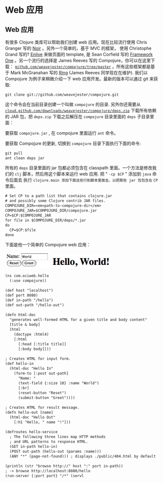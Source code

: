 # Web 应用

## Web 应用

有很多 Clojure 类库可以帮助我们创建 web 应用。现在比较流行使用 Chris Granger 写的 [Noir](http://webnoir.org/) 。另外一个简单的，基于 MVC 的框架， 使用 Christophe Grand 写的? [Enlive](https://github.com/cgrand/enlive) 来做页面的 template, 是 Sean Corfield 写的 [Framework One](https://github.com/seancorfield/fw1-clj) 。另一个流行的选择是 James Reeves 写的 Compojure，你可以在这里下载： [`github.com/weavejester/compojure/tree/master`](http://github.com/weavejester/compojure/tree/master) 。所有这些框架都是基于 Mark McGranahan 写的 [Ring](https://github.com/mmcgrana/ring) (James Reeves 同学现在在维护). 我们以 Compojure 为例子来稍微介绍一下 web 应用开发。最新的版本可以通过 git 来获取:

```
git clone git://github.com/weavejester/compojure.git 
```

这个命令会在当前目录创建一个叫做 `compojure` 的目录. 另外你还需要从 [`cloud.github.com/downloads/weavejester/compojure/deps.zip`](http://cloud.github.com/downloads/weavejester/compojure/deps.zip) 下载所有依赖的 JAR 包，把 `deps.zip` 下载之后解压在 `compojure` 目录里面的 `deps` 子目录里面：

要获取 `compojure.jar` , 在 compojure 里面运行 `ant` 命令。

要获取 Compojure 的更新, 切换到 `compojure` 目录下面执行下面的命令:

```
git pull
ant clean deps jar 
```

所有的 `deps` 目录里面的 jar 包都必须包含在 classpath 里面。一个方法是修改我们的 `clj` 脚本，然后用这个脚本来运行 web 应用. 把 " `-cp $CP` " 添加到 `java` 命令后面去 执行 `clojure.main 添加下面这些行到脚本里面去，以把那些 jar 包包含在` `CP` 里面。

```
# Set CP to a path list that contains clojure.jar
# and possibly some Clojure contrib JAR files.
COMPOJURE_DIR=<em>path-to-compojure-dir</em>
COMPOJURE_JAR=$COMPOJURE_DIR/compojure.jar
CP=$CP:$COMPOJURE_JAR
for file in $COMPOJURE_DIR/deps/*.jar
do
  CP=$CP:$file
done 
```

下面是他一个简单的 Compojure web 应用：

![Compojure input page](img/QNN7Rj.png) ![Compojure output page](img/RVjmqe.png)

```
(ns com.ociweb.hello
  (:use compojure))

(def host "localhost")
(def port 8080)
(def in-path "/hello")
(def out-path "/hello-out")

(defn html-doc
  "generates well-formed HTML for a given title and body content"
  [title & body]
  (html
    (doctype :html4)
    [:html
      [:head [:title title]]
      [:body body]]))

; Creates HTML for input form.
(def hello-in
  (html-doc "Hello In"
    (form-to [:post out-path]
      "Name: "
      (text-field {:size 10} :name "World")
      [:br]
      (reset-button "Reset")
      (submit-button "Greet"))))

; Creates HTML for result message.
(defn hello-out [name]
  (html-doc "Hello Out"
    [:h1 "Hello, " name "!"]))

(defroutes hello-service
  ; The following three lines map HTTP methods
  ; and URL patterns to response HTML.
  (GET in-path hello-in)
  (POST out-path (hello-out (params :name)))
  (ANY "*" (page-not-found))) ; displays ./public/404.html by default

(println (str "browse http://" host ":" port in-path))
; -> browse http://localhost:8080/hello
(run-server {:port port} "/*" (servl 
```